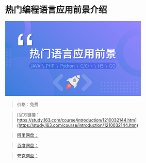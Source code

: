 # 热门编程语言应用前景介绍

![img](../../../assets/study163/free/f480f9e5bfc6463fa7e9003bff98e7bc.png)

> 价格：免费

> [官方链接：https://study.163.com/course/introduction/1210032144.htm](https://study.163.com/course/introduction/1210032144.htm)

> [阿里网盘：]()

> [百度网盘：]()

> [夸克网盘：]()
